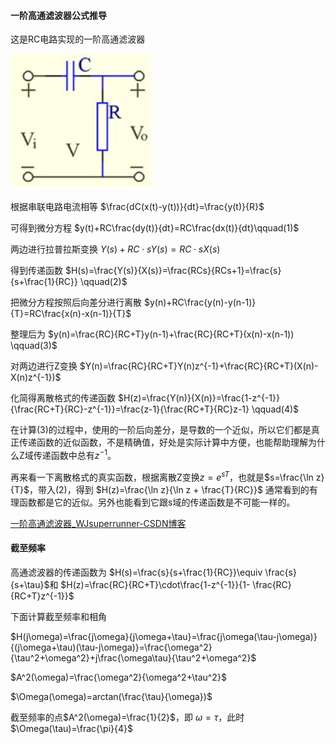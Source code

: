 #### 一阶高通滤波器公式推导
这是RC电路实现的一阶高通滤波器

![avatar](1_order_RC.png)

根据串联电路电流相等
$\frac{dC(x(t)-y(t))}{dt}=\frac{y(t)}{R}$

可得到微分方程
$y(t)+RC\frac{dy(t)}{dt}=RC\frac{dx(t)}{dt}\qquad(1)$

两边进行拉普拉斯变换
$Y(s)+RC\cdot sY(s)=RC\cdot sX(s)$

得到传递函数
$H(s)=\frac{Y(s)}{X(s)}=\frac{RCs}{RCs+1}=\frac{s}{s+\frac{1}{RC}} \qquad(2)$


把微分方程按照后向差分进行离散
$y(n)+RC\frac{y(n)-y(n-1)}{T}=RC\frac{x(n)-x(n-1)}{T}$

整理后为
$y(n)=\frac{RC}{RC+T}y(n-1)+\frac{RC}{RC+T}(x(n)-x(n-1)) \qquad(3)$

对两边进行Z变换
$Y(n)=\frac{RC}{RC+T}Y(n)z^{-1}+\frac{RC}{RC+T}(X(n)-X(n)z^{-1})$

化简得离散格式的传递函数
$H(z)=\frac{Y(n)}{X(n)}=\frac{1-z^{-1}}{\frac{RC+T}{RC}-z^{-1}}=\frac{z-1}{\frac{RC+T}{RC}z-1} \qquad(4)$

在计算(3)的过程中，使用的一阶后向差分，是导数的一个近似，所以它们都是真正传递函数的近似函数，不是精确值，好处是实际计算中方便，也能帮助理解为什么Z域传递函数中总有$z^{-1}$。

再来看一下离散格式的真实函数，根据离散Z变换$z=e^{sT}$，也就是$s=\frac{\ln z}{T}$，带入(2)，得到
$H(z)=\frac{\ln z}{\ln z + \frac{T}{RC}}$
通常看到的有理函数都是它的近似。另外也能看到它跟s域的传递函数是不可能一样的。

[一阶高通滤波器_WJsuperrunner-CSDN博客](https://blog.csdn.net/superrunner_wujin/article/details/73526409?locationNum=3&fps=1)

#### 截至频率

高通滤波器的传递函数为 $H(s)=\frac{s}{s+\frac{1}{RC}}\equiv \frac{s}{s+\tau}$和 $H(z)=\frac{RC}{RC+T}\cdot\frac{1-z^{-1}}{1- \frac{RC}{RC+T}z^{-1}}$

下面计算截至频率和相角

$H(j\omega)=\frac{j\omega}{j\omega+\tau}=\frac{j\omega(\tau-j\omega)}{(j\omega+\tau)(\tau-j\omega)}=\frac{\omega^2}{\tau^2+\omega^2}+j\frac{\omega\tau}{\tau^2+\omega^2}$



$A^2(\omega)=\frac{\omega^2}{\omega^2+\tau^2}$

$\Omega(\omega)=arctan(\frac{\tau}{\omega})$

截至频率的点$A^2(\omega)=\frac{1}{2}$，即 $\omega=\tau$，此时$\Omega(\tau)=\frac{\pi}{4}$